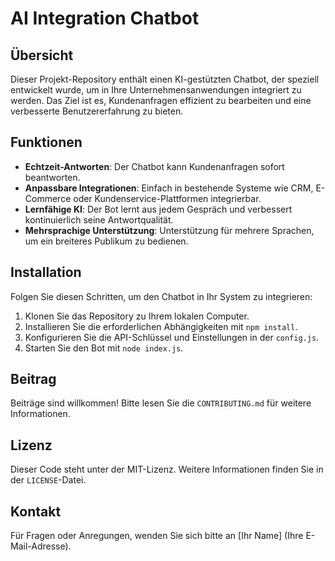 # AI Integration Chatbot

## Übersicht
Dieser Projekt-Repository enthält einen KI-gestützten Chatbot, der speziell entwickelt wurde, um in Ihre Unternehmensanwendungen integriert zu werden. Das Ziel ist es, Kundenanfragen effizient zu bearbeiten und eine verbesserte Benutzererfahrung zu bieten.

## Funktionen
- **Echtzeit-Antworten**: Der Chatbot kann Kundenanfragen sofort beantworten.
- **Anpassbare Integrationen**: Einfach in bestehende Systeme wie CRM, E-Commerce oder Kundenservice-Plattformen integrierbar.
- **Lernfähige KI**: Der Bot lernt aus jedem Gespräch und verbessert kontinuierlich seine Antwortqualität.
- **Mehrsprachige Unterstützung**: Unterstützung für mehrere Sprachen, um ein breiteres Publikum zu bedienen.

## Installation
Folgen Sie diesen Schritten, um den Chatbot in Ihr System zu integrieren:
1. Klonen Sie das Repository zu Ihrem lokalen Computer.
2. Installieren Sie die erforderlichen Abhängigkeiten mit `npm install`.
3. Konfigurieren Sie die API-Schlüssel und Einstellungen in der `config.js`.
4. Starten Sie den Bot mit `node index.js`.

## Beitrag
Beiträge sind willkommen! Bitte lesen Sie die `CONTRIBUTING.md` für weitere Informationen.

## Lizenz
Dieser Code steht unter der MIT-Lizenz. Weitere Informationen finden Sie in der `LICENSE`-Datei.

## Kontakt
Für Fragen oder Anregungen, wenden Sie sich bitte an [Ihr Name] (Ihre E-Mail-Adresse).